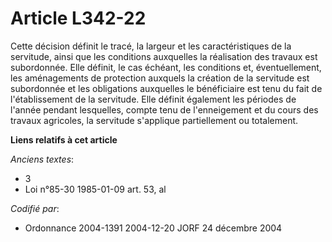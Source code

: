 # Article L342-22

Cette décision définit le tracé, la largeur et les caractéristiques de la servitude, ainsi que les conditions auxquelles la
réalisation des travaux est subordonnée. Elle définit, le cas échéant, les conditions et, éventuellement, les aménagements de
protection auxquels la création de la servitude est subordonnée et les obligations auxquelles le bénéficiaire est tenu du
fait de l'établissement de la servitude. Elle définit également les périodes de l'année pendant lesquelles, compte tenu de
l'enneigement et du cours des travaux agricoles, la servitude s'applique partiellement ou totalement.

**Liens relatifs à cet article**

_Anciens textes_:

  - 3
  - Loi n°85-30 1985-01-09 art. 53, al

_Codifié par_:

  - Ordonnance 2004-1391 2004-12-20 JORF 24 décembre 2004
